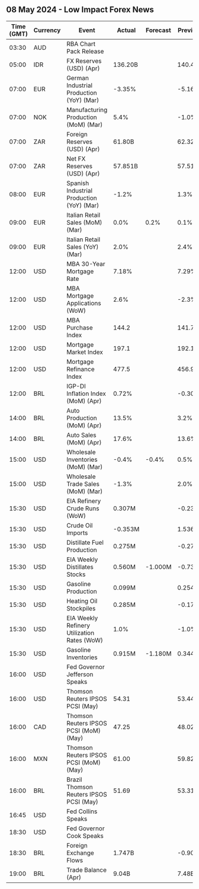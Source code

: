 ## 08 May 2024 - Low Impact Forex News

| Time (GMT) | Currency | Event | Actual | Forecast | Previous |
|------|----------|-------|--------|----------|----------|
| 03:30 | AUD | RBA Chart Pack Release |  |  |  |
| 05:00 | IDR | FX Reserves (USD) (Apr) | 136.20B |  | 140.40B |
| 07:00 | EUR | German Industrial Production (YoY) (Mar) | -3.35% |  | -5.16% |
| 07:00 | NOK | Manufacturing Production (MoM) (Mar) | 5.4% |  | -1.0% |
| 07:00 | ZAR | Foreign Reserves (USD) (Apr) | 61.80B |  | 62.32B |
| 07:00 | ZAR | Net FX Reserves (USD) (Apr) | 57.851B |  | 57.513B |
| 08:00 | EUR | Spanish Industrial Production (YoY) (Mar) | -1.2% |  | 1.3% |
| 09:00 | EUR | Italian Retail Sales (MoM) (Mar) | 0.0% | 0.2% | 0.1% |
| 09:00 | EUR | Italian Retail Sales (YoY) (Mar) | 2.0% |  | 2.4% |
| 12:00 | USD | MBA 30-Year Mortgage Rate | 7.18% |  | 7.29% |
| 12:00 | USD | MBA Mortgage Applications (WoW) | 2.6% |  | -2.3% |
| 12:00 | USD | MBA Purchase Index | 144.2 |  | 141.7 |
| 12:00 | USD | Mortgage Market Index | 197.1 |  | 192.1 |
| 12:00 | USD | Mortgage Refinance Index | 477.5 |  | 456.9 |
| 12:00 | BRL | IGP-DI Inflation Index (MoM) (Apr) | 0.72% |  | -0.30% |
| 14:00 | BRL | Auto Production (MoM) (Apr) | 13.5% |  | 3.2% |
| 14:00 | BRL | Auto Sales (MoM) (Apr) | 17.6% |  | 13.6% |
| 15:00 | USD | Wholesale Inventories (MoM) (Mar) | -0.4% | -0.4% | 0.5% |
| 15:00 | USD | Wholesale Trade Sales (MoM) (Mar) | -1.3% |  | 2.0% |
| 15:30 | USD | EIA Refinery Crude Runs (WoW) | 0.307M |  | -0.230M |
| 15:30 | USD | Crude Oil Imports | -0.353M |  | 1.536M |
| 15:30 | USD | Distillate Fuel Production | 0.275M |  | -0.271M |
| 15:30 | USD | EIA Weekly Distillates Stocks | 0.560M | -1.000M | -0.732M |
| 15:30 | USD | Gasoline Production | 0.099M |  | 0.254M |
| 15:30 | USD | Heating Oil Stockpiles | 0.285M |  | -0.179M |
| 15:30 | USD | EIA Weekly Refinery Utilization Rates (WoW) | 1.0% |  | -1.0% |
| 15:30 | USD | Gasoline Inventories | 0.915M | -1.180M | 0.344M |
| 16:00 | USD | Fed Governor Jefferson Speaks |  |  |  |
| 16:00 | USD | Thomson Reuters IPSOS PCSI (May) | 54.31 |  | 53.44 |
| 16:00 | CAD | Thomson Reuters IPSOS PCSI (MoM) (May) | 47.25 |  | 48.02 |
| 16:00 | MXN | Thomson Reuters IPSOS PCSI (MoM) (May) | 61.00 |  | 59.82 |
| 16:00 | BRL | Brazil Thomson Reuters IPSOS PCSI (May) | 51.69 |  | 53.31 |
| 16:45 | USD | Fed Collins Speaks |  |  |  |
| 18:30 | USD | Fed Governor Cook Speaks |  |  |  |
| 18:30 | BRL | Foreign Exchange Flows | 1.747B |  | -0.905B |
| 19:00 | BRL | Trade Balance (Apr) | 9.04B |  | 7.48B |
